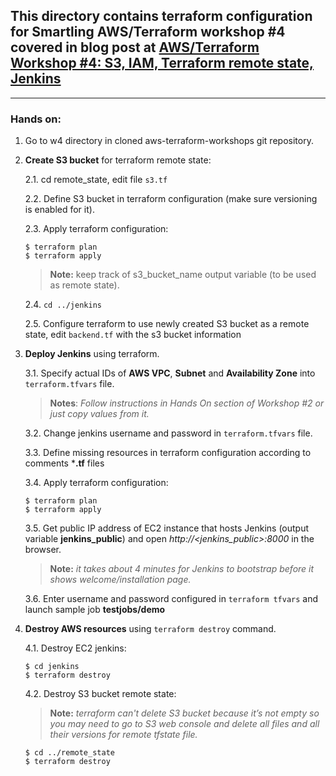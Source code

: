 ## This directory contains terraform configuration for Smartling AWS/Terraform workshop #4 covered in blog post at [AWS/Terraform Workshop #4: S3, IAM, Terraform remote state, Jenkins](https://tech.smartling.com/aws-terraform-workshop-4-s3-iam-terraform-remote-state-jenkins-71c0d7512bf1)

---

### **Hands on:**

1. Go to w4 directory in cloned aws-terraform-workshops git repository.

2. **Create S3 bucket** for terraform remote state:
    
    2.1. cd remote_state, edit file `s3.tf`

    2.2. Define S3 bucket in terraform configuration (make sure versioning is enabled for it).
    
    2.3. Apply terraform configuration:
    ```
    $ terraform plan
    $ terraform apply
    ```
    > **Note:** keep track of s3_bucket_name output variable (to be used as remote state).

    2.4. `cd ../jenkins`

    2.5. Configure terraform to use newly created S3 bucket as a remote state, edit `backend.tf` with the s3 bucket information

3. **Deploy Jenkins** using terraform.

    3.1. Specify actual IDs of **AWS VPC**, **Subnet** and **Availability Zone** into `terraform.tfvars` file.

    > **Notes**: *Follow instructions in Hands On section of Workshop #2 or just copy values from it.*

    3.2. Change jenkins username and password in `terraform.tfvars` file.

    3.3. Define missing resources in terraform configuration according to comments ***.tf** files
  
    3.4. Apply terraform configuration:
    ```
    $ terraform plan
    $ terraform apply
    ```
  
    3.5. Get public IP address of EC2 instance that hosts Jenkins (output variable **jenkins_public**) and open *http://<jenkins_public>:8000* in the browser.

    > **Note:** *it takes about 4 minutes for Jenkins to bootstrap before it shows welcome/installation page.*

    3.6. Enter username and password configured in `terraform tfvars` and launch sample job **testjobs/demo**

4. **Destroy AWS resources** using `terraform destroy` command.

    4.1. Destroy EC2 jenkins:
    ```
    $ cd jenkins
    $ terraform destroy
    ```

    4.2. Destroy S3 bucket remote state:

    > **Note:** *terraform can't delete S3 bucket because it’s not empty so you may need to go to S3 web console and delete all files and all their versions for remote tfstate file.*
    
    ```
    $ cd ../remote_state
    $ terraform destroy
    ```
